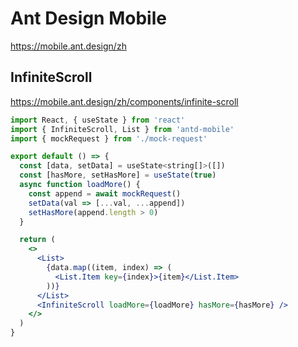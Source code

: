 # Ant Design Mobile

https://mobile.ant.design/zh

## InfiniteScroll 

https://mobile.ant.design/zh/components/infinite-scroll



```jsx
import React, { useState } from 'react'
import { InfiniteScroll, List } from 'antd-mobile'
import { mockRequest } from './mock-request'

export default () => {
  const [data, setData] = useState<string[]>([])
  const [hasMore, setHasMore] = useState(true)
  async function loadMore() {
    const append = await mockRequest()
    setData(val => [...val, ...append])
    setHasMore(append.length > 0)
  }

  return (
    <>
      <List>
        {data.map((item, index) => (
          <List.Item key={index}>{item}</List.Item>
        ))}
      </List>
      <InfiniteScroll loadMore={loadMore} hasMore={hasMore} />
    </>
  )
}
```

